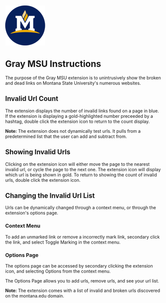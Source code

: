 
![](logo/logo-128.png)

Gray MSU Instructions
===========================================

The purpose of the Gray MSU extension is to unintrusively show the broken and dead links on Montana State University's numerous websites.

Invalid Url Count
-----------------

The extension displays the number of invalid links found on a page in blue. If the extension is displaying a gold-highlighted number preceeded by a hashtag, double click the extension icon to return to the count display.

**Note:** The extension does not dynamically test urls. It pulls from a predetermined list that the user can add and subtract from.

Showing Invalid Urls
--------------------

Clicking on the extension icon will either move the page to the nearest invalid url, or cycle the page to the next one. The extension icon will display which url is being shown in gold. To return to showing the count of invalid urls, double click the extension icon.

Changing the Invalid Url List
-----------------------------

Urls can be dynamically changed through a context menu, or through the extension's options page.

### Context Menu

To add an unmarked link or remove a incorrectly mark link, secondary click the link, and select Toggle Marking in the context menu.

### Options Page

The options page can be accessed by secondary clicking the extension icon, and selecting Options from the context menu.

The Options Page allows you to add urls, remove urls, and see your url list.

**Note:** The extension comes with a list of invalid and broken urls discovered on the montana.edu domain.

